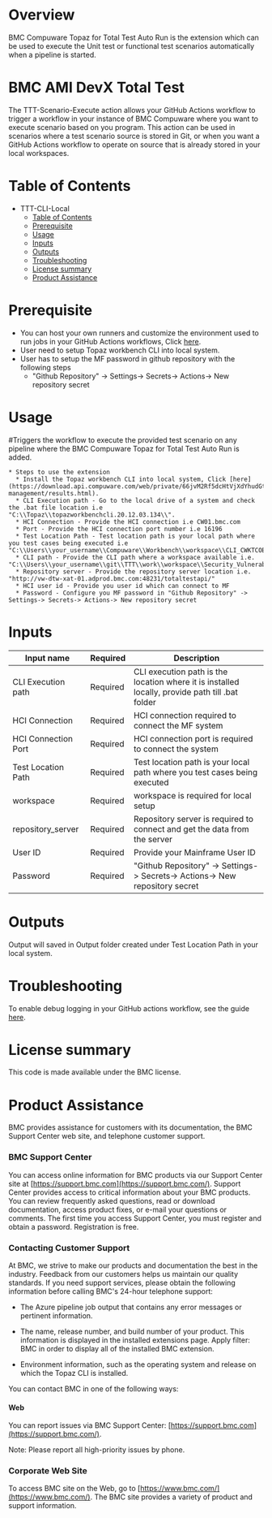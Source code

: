 # Overview
BMC Compuware Topaz for Total Test Auto Run is the extension which can be used to execute the Unit test or functional test scenarios automatically when a pipeline is started. 

# BMC AMI DevX Total Test

The TTT-Scenario-Execute action allows your GitHub Actions workflow to trigger a workflow in your instance of BMC Compuware where you want to execute scenario based on you program. This action can be used in scenarios where a test scenario source is stored in Git, or when you want a GitHub Actions workflow to operate on source that is already stored in your local workspaces. <br>
          
# Table of Contents

  * TTT-CLI-Local
    * [Table of Contents](https://github.com/marketplace/actions/ttt-cli-local-test-scenario/#Table%20of%20Contents)
    * [Prerequisite](https://github.com/marketplace/actions/ttt-cli-local-test-scenario/#Prerequisite)
    * [Usage](https://github.com/marketplace/actions/ttt-cli-local-test-scenario/#Usage)
    * [Inputs](https://github.com/marketplace/actions/ttt-cli-local-test-scenario/#Inputs)
    * [Outputs](https://github.com/marketplace/actions/ttt-cli-local-test-scenario/#Outputs)
    * [Troubleshooting](https://github.com/marketplace/actions/ttt-cli-local-test-scenario/#Troubleshooting)
    * [License summary](https://github.com/marketplace/actions/ttt-cli-local-test-scenario/#License%20summary)
    * [Product Assistance](https://github.com/marketplace/actions/ttt-cli-local-test-scenario/#Product%20Assistance)

# Prerequisite

 * You can host your own runners and customize the environment used to run jobs in your GitHub Actions workflows, Click [here](https://docs.github.com/en/actions/hosting-your-own-runners/about-self-hosted-runners).
 * User need to setup Topaz workbench CLI into local system.
 * User has to setup the MF password in github repository with the following steps
   * "Github Repository" -> Settings-> Secrets-> Actions-> New repository secret

# Usage

 #Triggers the workflow to execute the provided test scenario on any pipeline where the BMC Compuware Topaz for Total Test Auto Run is added.
 
    * Steps to use the extension
      * Install the Topaz workbench CLI into local system, Click [here](https://download.api.compuware.com/web/private/66jvM2Rf5dcHtVjXdYhudGtRn9CtHzYq/test-management/results.html).
      * CLI Execution path - Go to the local drive of a system and check the .bat file location i.e "C:\\Topaz\\topazworkbenchcli.20.12.03.134\\".
      * HCI Connection - Provide the HCI connection i.e CW01.bmc.com
      * Port - Provide the HCI connection port number i.e 16196
      * Test Location Path - Test location path is your local path where you test cases being executed i.e    "C:\\Users\\your_username\\Compuware\\Workbench\\workspace\\CLI_CWKTCOBX\\Tests\\Scenarios"
      * CLI path - Provide the CLI path where a workspace available i.e. "C:\\Users\\your_username\\git\\TTT\\work\\workspace\\Security_Vulnerability\\TopazCliWkspc"
      * Repository server - Provide the repository server location i.e. "http://vw-dtw-xat-01.adprod.bmc.com:48231/totaltestapi/"
      * HCI user id - Provide you user id which can connect to MF
      * Password - Configure you MF password in "Github Repository" -> Settings-> Secrets-> Actions-> New repository secret
     
 
# Inputs


| Input name | Required | Description |
| --- | --- | --- |
| CLI Execution path | Required  | CLI execution path is the location where it is installed locally, provide path till .bat folder  |
| HCI Connection | Required  | HCI connection required to connect the MF system |
| HCI Connection Port  | Required  | HCI connection port is required to connect the system |
| Test Location Path | Required  | Test location path is your local path where you test cases being executed |
| workspace  | Required  | workspace is required for local setup |
| repository_server  | Required  | Repository server is required to connect and get the data from the server |
| User ID  | Required  | Provide your Mainframe User ID |
| Password  | Required  | "Github Repository" -> Settings-> Secrets-> Actions-> New repository secret |


# Outputs

Output will saved in Output folder created under Test Location Path in your local system.

# Troubleshooting

To enable debug logging in your GitHub actions workflow, see the guide [here](https://docs.github.com/en/actions/monitoring-and-troubleshooting-workflows/enabling-debug-logging).

# License summary

This code is made available under the BMC license.

# Product Assistance

BMC provides assistance for customers with its documentation, the BMC Support Center web site, and telephone customer support.

### BMC Support Center

You can access online information for BMC products via our Support Center site at [https://support.bmc.com](https://support.bmc.com/). Support Center provides access to critical information about your BMC products. You can review frequently asked questions, read or download documentation, access product fixes, or e-mail your questions or comments. The first time you access Support Center, you must register and obtain a password. Registration is free.

### Contacting Customer Support

At BMC, we strive to make our products and documentation the best in the industry. Feedback from our customers helps us maintain our quality standards. If you need support services, please obtain the following information before calling BMC\'s 24-hour telephone support:

- The Azure pipeline job output that contains any error messages or pertinent information.

- The name, release number, and build number of your product. This information is displayed in the installed extensions page. Apply filter: BMC in order to display all of the installed BMC extension.

- Environment information, such as the operating system and release on which the Topaz CLI is installed.

You can contact BMC in one of the following ways:


#### Web

You can report issues via BMC Support Center: [https://support.bmc.com](https://support.bmc.com/).

Note: Please report all high-priority issues by phone.

### Corporate Web Site

To access BMC site on the Web, go to [https://www.bmc.com/](https://www.bmc.com/). The BMC site provides a variety of product and support information.


   
